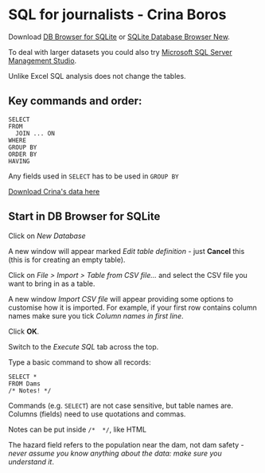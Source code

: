# SQL for journalists - Crina Boros

Download [DB Browser for SQLite](https://sqlitebrowser.org/) or [SQLite Database Browser New](https://sourceforge.net/projects/sqlitedbrowser/?source=typ_redirect).

To deal with larger datasets you could also try [Microsoft SQL Server Management Studio](https://docs.microsoft.com/en-us/sql/ssms/download-sql-server-management-studio-ssms?view=sql-server-2017).

Unlike Excel SQL analysis does not change the tables.

## Key commands and order:

```
SELECT
FROM
  JOIN ... ON
WHERE
GROUP BY
ORDER BY
HAVING
```

Any fields used in `SELECT` has to be used in `GROUP BY`

[Download Crina's data here](https://onedrive.live.com/?authkey=%21AHplD87l3Gj1AWY&id=9B67CCB99AFAEA95%21402728&cid=9B67CCB99AFAEA95)

## Start in DB Browser for SQLite

Click on *New Database*

A new window will appear marked *Edit table definition* - just **Cancel** this (this is for creating an empty table).

Click on *File > Import > Table from CSV file...* and select the CSV file you want to bring in as a table.

A new window *Import CSV file* will appear providing some options to customise how it is imported. For example, if your first row contains column names make sure you tick *Column names in first line*.

Click **OK**.

Switch to the *Execute SQL* tab across the top.

Type a basic command to show all records:

```
SELECT *
FROM Dams
/* Notes! */
```

Commands (e.g. `SELECT`) are not case sensitive, but table names are. Columns (fields) need to use quotations and commas.

Notes can be put inside `/*  */`, like HTML

The hazard field refers to the population near the dam, not dam safety - *never assume you know anything about the data: make sure you understand it*. 
